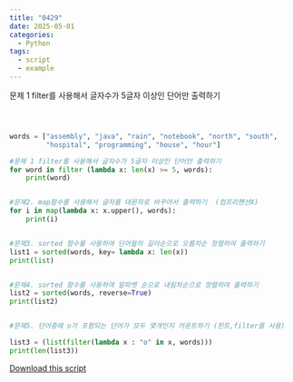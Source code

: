```yaml
---
title: "0429"
date: 2025-05-01
categories:
  - Python
tags:
  - script
  - example
---
```


문제 1 filter를 사용해서 글자수가 5글자 이상인 단어만 출력하기

```python



words = ["assembly", "java", "rain", "notebook", "north", "south", 
         "hospital", "programming", "house", "hour"]

#문제 1 filter를 사용해서 글자수가 5글자 이상인 단어만 출력하기 
for word in filter (lambda x: len(x) >= 5, words):
    print(word)


#문제2. map함수를 사용해서 글자를 대문자로 바꾸어서 출력하기  (컴프리핸션X)
for i in map(lambda x: x.upper(), words):
    print(i)


#문제3. sorted 함수를 사용하여 단어들의 길이순으로 오름차순 정렬하여 출력하기
list1 = sorted(words, key= lambda x: len(x))
print(list)


#문제4. sorted 함수를 사용하여 알파벳 순으로 내림차순으로 정렬하여 출력하기 
list2 = sorted(words, reverse=True)
print(list2)


#문제5. 단어중에 o가 포함되는 단어가 모두 몇개인지 카운트하기 (힌트,filter를 사용)  

list3 = (list(filter(lambda x : "o" in x, words)))
print(len(list3))
```

[Download this script](/assets/files/0429_ßäÇßà¬ßäîßàª_ßäçßàíßå¿ßäîßàªßäïßà«.py)
